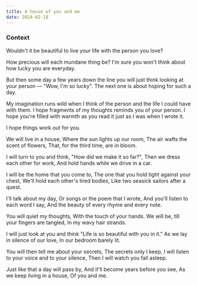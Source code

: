 ```yaml
---
title: A house of you and me
date: 2024-02-18
---
```


### Context

Wouldn't it be beautiful to live your life with the person you love?

How precious will each mundane thing be? I'm sure you won't think about how lucky you are everyday. 

But then some day a few years down the line you will just think looking at your person — "Wow, I'm so lucky". The next one is about hoping for such a day. 

My imagination runs wild when I think of the person and the life I could have with them. I hope fragments of my thoughts reminds you of your person. I hope you're filled with warmth as you read it just as I was when I wrote it. 

I hope things work out for you.


<div class="poetry">

We will live in a house, 
Where the sun lights up our room, 
The air wafts the scent of flowers, 
That, for the third time, are in bloom.

I will turn to you and think,
"How did we make it so far?", 
Then we dress each other for work, 
And hold hands while we drive in a car.

I will be the home that you come to, 
The one that you hold tight against your chest, 
We'll hold each other's tired bodies, 
Like two seasick sailors after a quest.

I'll talk about my day,
Or songs or the poem that I wrote, 
And you'll listen to each word I say, 
And the beauty of every rhyme and every note.

You will quiet my thoughts, 
With the touch of your hands.
We will be, till your fingers are tangled, 
In my wavy hair strands.

I will just look at you and think
"Life is so beautiful with you in it."
As we lay in silence of our love, 
In our bedroom barely lit.

You will then tell me about your secrets,
The secrets only I keep, 
I will listen to your voice and to your silence, 
Then I will watch you fall asleep.

Just like that a day will pass by, 
And it'll become years before you see,
As we keep living in a house, 
Of you and me.

</div>